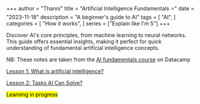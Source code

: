 +++
author = "Thanni"
title = "Artificial Intelligence Fundamentals ⭐️"
date = "2023-11-18"
description = "A beginner's guide to AI"
tags = [
    "AI",
]
categories = [
    "How it works",
]
series = ["Explain like I'm 5"]
+++

Discover AI's core principles, from machine learning to neural networks. This guide offers essential insights, making it perfect for quick understanding of fundamental artificial intelligence concepts.

<!--more-->

NB: These notes are taken from the [AI fundamentals course](https://www.datacamp.com/tracks/ai-fundamentals) on Datacamp

[Lesson 1: What is artificial intelligence?](https://blog.thanni.co/what-is-artificial-intelligence/)

[Lesson 2: Tasks AI Can Solve?](https://blog.thanni.co/tasks-ai-can-solve/)

<mark>Learning in progress</mark>
